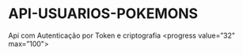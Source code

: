 # API-USUARIOS-POKEMONS
Api com Autenticação por Token e criptografia 
<progress value=”32" max=”100"></progress>
